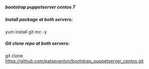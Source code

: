 ##### bootstrap puppetserver centos 7

##### Install package at both servers:
yum install git mc -y

##### Git clone repo at both servers:
git clone https://github.com/patsevanton/bootstrap_puppetserver_centos.git
